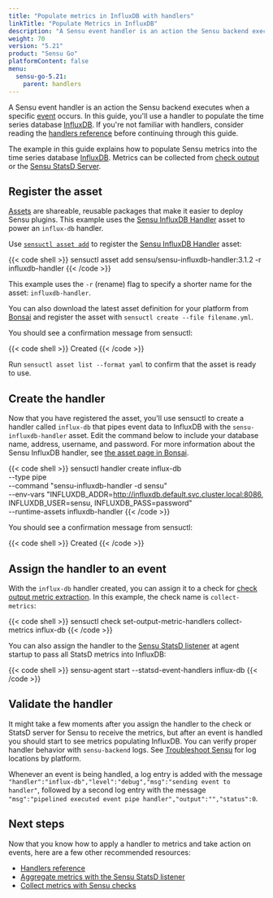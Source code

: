 ```yaml
---
title: "Populate metrics in InfluxDB with handlers"
linkTitle: "Populate Metrics in InfluxDB"
description: "A Sensu event handler is an action the Sensu backend executes when a specific event occurs. This guide helps you use an event handler to populate Sensu metrics into the time series database InfluxDB."
weight: 70
version: "5.21"
product: "Sensu Go"
platformContent: false
menu:
  sensu-go-5.21:
    parent: handlers
---
```


A Sensu event handler is an action the Sensu backend executes when a specific [event][1] occurs.
In this guide, you'll use a handler to populate the time series database [InfluxDB][2].
If you're not familiar with handlers, consider reading the [handlers reference][9] before continuing through this guide.

The example in this guide explains how to populate Sensu metrics into the time series database [InfluxDB][2].
Metrics can be collected from [check output][10] or the [Sensu StatsD Server][3].

## Register the asset

[Assets][12] are shareable, reusable packages that make it easier to deploy Sensu plugins.
This example uses the [Sensu InfluxDB Handler][13] asset to power an `influx-db` handler.

Use [`sensuctl asset add`][5] to register the [Sensu InfluxDB Handler][13] asset:

{{< code shell >}}
sensuctl asset add sensu/sensu-influxdb-handler:3.1.2 -r influxdb-handler
{{< /code >}}

This example uses the `-r` (rename) flag to specify a shorter name for the asset: `influxdb-handler`.

You can also download the latest asset definition for your platform from [Bonsai][13] and register the asset with `sensuctl create --file filename.yml`.

You should see a confirmation message from sensuctl:

{{< code shell >}}
Created
{{< /code >}}

Run `sensuctl asset list --format yaml` to confirm that the asset is ready to use.

## Create the handler

Now that you have registered the asset, you'll use sensuctl to create a handler called `influx-db` that pipes event data to InfluxDB with the `sensu-influxdb-handler` asset.
Edit the command below to include your database name, address, username, and password.
For more information about the Sensu InfluxDB handler, see [the asset page in Bonsai][13].

{{< code shell >}}
sensuctl handler create influx-db \
--type pipe \
--command "sensu-influxdb-handler -d sensu" \
--env-vars "INFLUXDB_ADDR=http://influxdb.default.svc.cluster.local:8086, INFLUXDB_USER=sensu, INFLUXDB_PASS=password" \
--runtime-assets influxdb-handler
{{< /code >}}

You should see a confirmation message from sensuctl:

{{< code shell >}}
Created
{{< /code >}}

## Assign the handler to an event

With the `influx-db` handler created, you can assign it to a check for [check output metric extraction][10]. 
In this example, the check name is `collect-metrics`:

{{< code shell >}}
sensuctl check set-output-metric-handlers collect-metrics influx-db
{{< /code >}}

You can also assign the handler to the [Sensu StatsD listener][3] at agent startup to pass all StatsD metrics into InfluxDB:

{{< code shell >}}
sensu-agent start --statsd-event-handlers influx-db
{{< /code >}}

## Validate the handler

It might take a few moments after you assign the handler to the check or StatsD server for Sensu to receive the metrics, but after an event is handled you should start to see metrics populating InfluxDB.
You can verify proper handler behavior with `sensu-backend` logs.
See [Troubleshoot Sensu][8] for log locations by platform.

Whenever an event is being handled, a log entry is added with the message `"handler":"influx-db","level":"debug","msg":"sending event to handler"`,
followed by a second log entry with the message `"msg":"pipelined executed event pipe
handler","output":"","status":0`.

## Next steps

Now that you know how to apply a handler to metrics and take action on events, here are a few other recommended resources:

* [Handlers reference][9]
* [Aggregate metrics with the Sensu StatsD listener][3]
* [Collect metrics with Sensu checks][10]

[1]: ../../reference/events/
[2]: https://github.com/influxdata/influxdb
[3]: ../aggregate-metrics-statsd/
[4]: https://github.com/sensu/sensu-influxdb-handler#installation
[5]: ../../sensuctl/sensuctl-bonsai/#install-asset-definitions
[8]: ../../operations/maintain-sensu/troubleshoot/
[9]: ../../reference/handlers/
[10]: ../extract-metrics-with-checks/
[11]: https://github.com/sensu/sensu-influxdb-handler/releases
[12]: ../../reference/assets/
[13]: https://bonsai.sensu.io/assets/sensu/sensu-influxdb-handler
